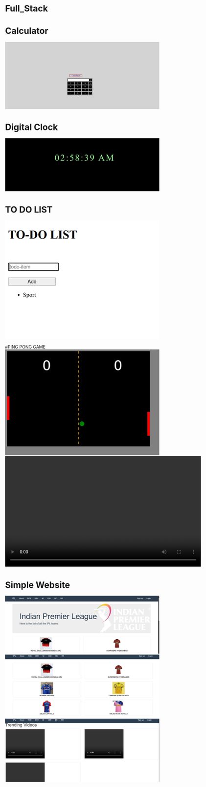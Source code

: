 # Full_Stack
# Calculator
![Calculator](https://github.com/NandanSinghKhani/Full_Stack/blob/main/Output/calculator.png)

# Digital Clock
![Digital Clock](https://github.com/NandanSinghKhani/Full_Stack/blob/main/Output/clock.png)

# TO DO LIST 
![TO_DO_LIST](https://github.com/NandanSinghKhani/Full_Stack/blob/main/Output/To_do_list.png)

#PING PONG GAME
![Ping](https://github.com/NandanSinghKhani/Full_Stack/blob/main/Output/ping.png)
<video width="640" height="360" controls>
  <source src="[https://raw.githubusercontent.com/your-username/your-repo/main/video.mp4](https://github.com/NandanSinghKhani/Full_Stack/blob/main/Output/ping.mp4)" type="video/mp4">
  Your browser does not support the video tag.
</video>

# Simple Website 
![web1](https://github.com/NandanSinghKhani/Full_Stack/blob/main/Output/web1.png)
![web2](https://github.com/NandanSinghKhani/Full_Stack/blob/main/Output/web2.png)
![web3](https://github.com/NandanSinghKhani/Full_Stack/blob/main/Output/web3.png)



